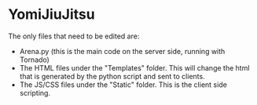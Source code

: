 # YomiJiuJitsu

The only files that need to be edited are:
- Arena.py (this is the main code on the server side, running with Tornado)
- The HTML files under the "Templates" folder. This will change the html that is generated by the python script and sent to clients.
- The JS/CSS files under the "Static" folder. This is the client side scripting. 
